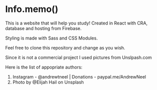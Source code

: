 # Info.memo()

This is a website that will help you study! Created in React with CRA, database and hosting from Firebase.

Styling is made with Sass and CSS Modules.

Feel free to clone this repository and change as you wish.

Since it is not a commercial project I used pictures from Unslpash.com

Here is the list of appopriate authors:

1. Instagram - @andrewtneel | Donations - paypal.me/AndrewNeel
2. Photo by @Elijah Hail on Unsplash
